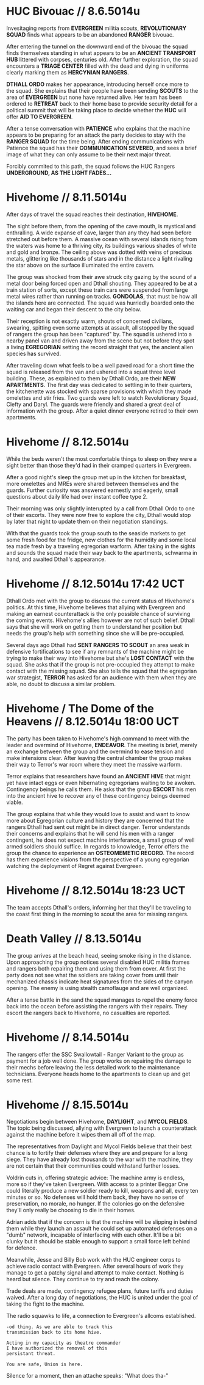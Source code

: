 # HUC Bivouac // 8.6.5014u
Invesitaging reports from **EVERGREEN** militia scouts, **REVOLUTIONARY SQUAD** finds what appears to be an abandoned **RANGER** bivouac.

After entering the tunnel on the downward end of the bivouac the squad finds themselves standing in what appears to be an **ANCIENT TRANSPORT HUB** littered with corpses, centuries old. After further exploration, the squad encounters a **TRIAGE CENTER** filled with the dead and dying in uniforms clearly marking them as **HERCYNIAN RANGERS**.

**DTHALL ORDO** makes her appearance, introducing herself once more to the squad. She explains that their people have been sending **SCOUTS** to the area of **EVERGREEN** but none have returned alive. Her team has been ordered to **RETREAT** back to their home base to provide security detail for a political summit that will be taking place to decide whether the **HUC** will offer **AID TO EVERGREEN**.

After a tense conversation with **PATIENCE** who explains that the machine appears to be preparing for an attack the party decides to stay with the **RANGER SQUAD** for the time being. After ending communications with Patience the squad has their **COMMUNICATION SEVERED**, and sees a brief image of what they can only assume to be their next major threat.

Forcibly commited to this path, the squad follows the HUC Rangers **UNDERGROUND, AS THE LIGHT FADES...**

# Hivehome // 8.11.5014u

After days of travel the squad reaches their destination, **HIVEHOME**.

The sight before them, from the opening of the cave mouth, is mystical and enthralling. A wide expanse of cave, larger than any they had seen before stretched out before them. A massive ocean with several islands rising from the waters was home to a thriving city, its buildings various shades of white and gold and bronze. The ceiling above was dotted with veins of precious metals, glittering like thousands of stars and in the distance a light rivaling the star above on the surface illuminated the entire cavern.

The group was shocked from their awe struck city gazing by the sound of a metal door being forced open and Dthall shouting. They appeared to be at a train station of sorts, except these train cars were suspended from large metal wires rather than running on tracks. **GONDOLAS**, that must be how all the islands here are connected. The squad was hurriedly boarded onto the waiting car and began their descent to the city below.

Their reception is not exactly warm, shouts of concerned civilians, swearing, spitting even some attempts at assault, all stopped by the squad of rangers the group has been "captured" by. The squad is ushered into a nearby panel van and driven away from the scene but not before they spot a living **EGREGORIAN** setting the record straight that yes, the ancient alien species has survived.

After traveling down what feels to be a well paved road for a short time the squad is released from the van and ushered into a squat three level building. These, as explained to them by Dthall Ordo, are their **NEW APARTMENTS**. The first day was dedicated to settling in to their quarters, the kitchenette was stocked with sparse provisions with which they made omelettes and stir fries. Two guards were left to watch Revolutionary Squad, Clefty and Daryl. The guards were friendly and shared a great deal of information with the group. After a quiet dinner everyone retired to their own apartments.

# Hivehome // 8.12.5014u

While the beds weren't the most comfortable things to sleep on they were a sight better than those they'd had in their cramped quarters in Evergreen.

After a good night's sleep the group met up in the kitchen for breakfast, more omelettes and MREs were shared between themselves and the guards. Further curiosity was answered earnestly and eagerly, small questions about daily life had over instant coffee type 2.

Their morning was only slightly interupted by a call from Dthall Ordo to one of their escorts. They were now free to explore the city, Dthall would stop by later that night to update them on their negotiation standings.

With that the guards took the group south to the seaside markets to get some fresh food for the fridge, new clothes for the humidity and some local tea made fresh by a traveling egregorian warform. After taking in the sights and sounds the squad made their way back to the apartments, schwarma in hand, and awaited Dthall's appearance.

# Hivehome // 8.12.5014u 17:42 UCT

Dthall Ordo met with the group to discuss the current status of Hivehome's politics. At this time, Hivehome believes that allying with Evergreen and making an earnest counterattack is the only possible chance of surviving the coming events. Hivehome's allies however are not of such belief. Dthall says that she will work on getting them to understand her position but needs the group's help with something since she will be pre-occupied.

Several days ago Dthall had **SENT RANGERS TO SCOUT** an area weak in defensive fortifications to see if any remnants of the machine might be trying to make their way into Hivehome but she's **LOST CONTACT** with the squad. She asks that if the group is not pre-occupied they attempt to make contact with the missing squad. She also tells the squad that the egregorian war strategist, **TERROR** has asked for an audience with them when they are able, no doubt to discuss a similar problem.

# Hivehome / The Dome of the Heavens // 8.12.5014u 18:00 UCT

The party has been taken to Hivehome's high command to meet with the leader and overmind of Hivehome, **ENDEAVOR**. The meeting is brief, merely an exchange between the group and the overmind to ease tension and make intensions clear. After leaving the central chamber the group makes their way to Terror's war room where they meet the massive warform.

Terror explains that researchers have found an **ANCIENT HIVE** that might yet have intact eggs or even hibernating egregorians waiting to be awoken. Contingency beings he calls them. He asks that the group **ESCORT** his men into the ancient hive to recover any of these contingency beings deemed viable.

The group explains that while they would love to assist and want to know more about Egregorian culture and history they are concerned that the rangers Dthall had sent out might be in direct danger. Terror understands their concerns and explains that he will send his men with a ranger contingent, he does not expect machine interferance, a small group of well armed soldiers should suffice. In regards to knowledge, Terror offers the group the chance to experience an **OSTEOMEMETIC RECORD**. The record has them experience visions from the perspective of a young egregorian watching the deployment of Regret against Evergreen.

# Hivehome // 8.12.5014u 18:23 UCT

The team accepts Dthall's orders, informing her that they'll be traveling to the coast first thing in the morning to scout the area for missing rangers.

# Death Valley // 8.13.5014u

The group arrives at the beach head, seeing smoke rising in the distance. Upon approaching the group notices several disabled HUC militia frames and rangers both repairing them and using them from cover. At first the party does not see what the soldiers are taking cover from until their mechanized chassis indicate heat signatures from the sides of the canyon opening. The enemy is using stealth camoflauge and are well organized.

After a tense battle in the sand the squad manages to repel the enemy force back into the ocean before assisting the rangers with their repairs. They escort the rangers back to Hivehome, no casualties are reported.

# Hivehome // 8.14.5014u

The rangers offer the SSC Swallowtail - Ranger Variant to the group as payment for a job well done. The group works on repairing the damage to their mechs before leaving the less detailed work to the maintenance technicians. Everyone heads home to the apartments to clean up and get some rest.

# Hivehome // 8.15.5014u

Negotiations begin between Hivehome, **DAYLIGHT**, and **MYCOL FIELDS**. The topic being discussed, allying with Evergreen to launch a counterattack against the machine before it wipes them all off of the map.

The representatives from Daylight and Mycol Fields believe that their best chance is to fortify their defenses where they are and prepare for a long siege. They have already lost thousands to the war with the machine, they are not certain that their communities could withstand further losses.

Voldrin cuts in, offering strategic advice: The machine army is endless, more so if they've taken Evergreen. With access to a printer Beggar One could literally produce a new soldier ready to kill, weapons and all, every ten minutes or so. No defenses will hold them back, they have no sense of preservation, no morale, no hunger. If the colonies go on the defensive they'll only really be choosing to die in their homes.

Adrian adds that if the concern is that the machine will be slipping in behind them while they launch an assault he could set up automated defenses on a "dumb" network, incapable of interfacing with each other. It'll be a bit clunky but it should be stable enough to support a small force left behind for defence.

Meanwhile, Jesse and Billy Bob work with the HUC engineer corps to achieve radio contact with Evergreen. After several hours of work they manage to get a patchy signal and attempt to make contact. Nothing is heard but silence. They continue to try and reach the colony.

Trade deals are made, contingency refugee plans, future tariffs and duties waived. After a long day of negotiations, the HUC is united under the goal of taking the fight to the machine.

The radio squawks to life, a connection to Evergreen's allcoms established.

```
-od thing. As we are able to track this
transmission back to its home hive.

Acting in my capacity as theatre commander
I have authorized the removal of this
persistant threat.

You are safe, Union is here.
```

Silence for a moment, then an attache speaks: "What does tha-"